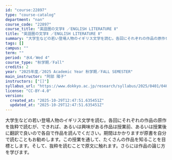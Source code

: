 ```yaml
---
id: "course:22897"
type: "course-catalog"
department: "nan"
course_code: "22897"
course_title: "英語圏の文学Ⅱ ／ENGLISH LITERATURE Ⅱ"
title: "英語圏の文学Ⅱ ／ENGLISH LITERATURE Ⅱ"
summary: "大学生などの若い登場人物のイギリス文学を読む。各回にそれぞれの作品の原作を抜粋で読むが、できれば、あるいは興味がある作品は授業前、あるいは授業後に翻訳で良いので各自で作品を読んでください。期間はかかりますが原書を自分で読むこともお勧めします…"
tags: []
campus: ""
term: ""
period: "水4／Wed 4"
course_type: "秋学期／Fall"
credits: 2
year: "2025年度／2025 Academic Year 秋学期／FALL SEMESTER"
main_instructor: "阿部 陽子"
instructors: ["[]"]
syllabus_url: "https://www.dokkyo.ac.jp/research/syllabus/2025/0401/0401_22897_ja_JP.html"
license: "CC-BY-4.0"
version:
  created_at: "2025-10-29T12:47:51.635451Z"
  updated_at: "2025-10-29T12:47:51.635451Z"
---
```

大学生などの若い登場人物のイギリス文学を読む。各回にそれぞれの作品の原作を抜粋で読むが、できれば、あるいは興味がある作品は授業前、あるいは授業後に翻訳で良いので各自で作品を読んでください。期間はかかりますが原書を自分で読むこともお勧めします。この授業を通して、たくさんの作品を知ることを目標とします。そして、抜粋を読むことで原文に触れます。さらには作品の論じ方を学びます。
